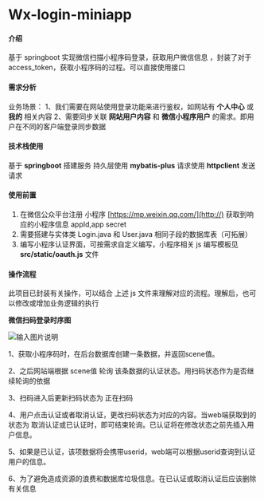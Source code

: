 # Wx-login-miniapp

#### 介绍

基于 springboot 实现微信扫描小程序码登录，获取用户微信信息 ，封装了对于access_token，获取小程序码的过程。可以直接使用接口

#### 需求分析

业务场景：
    1、我们需要在网站使用登录功能来进行鉴权，如网站有  **个人中心**  或  **我的**  相关内容
    2、需要同步关联  **网站用户内容**  和  **微信小程序用户**  的需求。即用户在不同的客户端登录同步数据

#### 技术栈使用
基于  **springboot** 搭建服务
持久层使用  **mybatis-plus** 
请求使用  **httpclient** 发送请求

#### 使用前置

1.  在微信公众平台注册 小程序 [https://mp.weixin.qq.com/](http://) 获取到响应的小程序信息 appId,app secret
2.  需要搭建与实体类 Login.java 和 User.java 相同子段的数据库表（可拓展）
3.  编写小程序认证界面，可按需求自定义编写，小程序相关 js 编写模板见  **src/static/oauth.js**  文件

#### 操作流程

此项目已封装有关操作，可以结合 上述 js 文件来理解对应的流程。理解后，也可以修改或增加业务逻辑的执行

 **微信扫码登录时序图** 

![输入图片说明](https://img-blog.csdnimg.cn/0ccd087583164d5f88ea9acfcc5c98ab.png)

1、获取小程序码时，在后台数据库创建一条数据，并返回scene值。

2、之后网站端根据 scene值 轮询 该条数据的认证状态。用扫码状态作为是否继续轮询的依据

3、扫码进入后更新扫码状态为 正在扫码

4、用户点击认证或者取消认证，更改扫码状态为对应的内容。当web端获取到的 状态为 取消认证或已认证时，即可结束轮询。已认证将在修改状态之前先插入用户信息。

5、如果是已认证，该项数据将会携带userid，web端可以根据userid查询到认证用户的信息。

6、为了避免造成资源的浪费和数据库垃圾信息。在已认证或取消认证后应该删除有关信息


